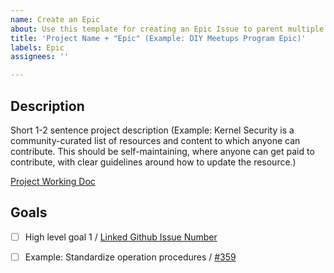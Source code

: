 ```yaml
---
name: Create an Epic
about: Use this template for creating an Epic Issue to parent multiple issues.
title: 'Project Name + "Epic" (Example: DIY Meetups Program Epic)'
labels: Epic
assignees: ''

---
```


## Description

Short 1-2 sentence project description (Example: Kernel Security is a community-curated list of resources and content to which anyone can contribute. This should be self-maintaining, where anyone can get paid to contribute, with clear guidelines around how to update the resource.)

[Project Working Doc](https://link.me)

## Goals

- [ ] High level goal 1 / [Linked Github Issue Number](https://link)
- [ ] Example: Standardize operation procedures / [#359](https://github.com/makerdao/community/issues/359)

